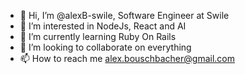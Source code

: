 - 👋 Hi, I’m @alexB-swile, Software Engineer at Swile
- 👀 I’m interested in NodeJs, React and AI
- 🌱 I’m currently learning Ruby On Rails
- 💞️ I’m looking to collaborate on everything
- 📫 How to reach me alex.bouschbacher@gmail.com

<!---
alexB-swile/alexB-swile is a ✨ special ✨ repository because its `README.md` (this file) appears on your GitHub profile.
You can click the Preview link to take a look at your changes.
--->
